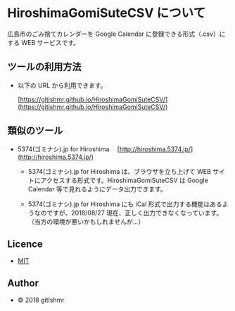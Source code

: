 # HiroshimaGomiSuteCSV について

広島市のごみ捨てカレンダーを Google Calendar に登録できる形式（.csv）にする WEB サービスです。

## ツールの利用方法

- 以下の URL から利用できます。

  [https://gitishmr.github.io/HiroshimaGomiSuteCSV/](https://gitishmr.github.io/HiroshimaGomiSuteCSV/)

## 類似のツール

- 5374(ゴミナシ).jp for Hiroshima 　[http://hiroshima.5374.jp/](http://hiroshima.5374.jp/)

  - 5374(ゴミナシ).jp for Hiroshima は、ブラウザを立ち上げて WEB サイトにアクセスする形式です。HiroshimaGomiSuteCSV は Google Calendar 等で見れるようにデータ出力できます。

  - 5374(ゴミナシ).jp for Hiroshima にも iCal 形式で出力する機能はあるようなのですが、2018/08/27 現在、正しく出力できなくなっています。（当方の環境が悪いかもしれませんが…）

## Licence

- [MIT](https://github.com/gitIshmr/HiroshimaGomiSuteCSV/blob/master/LICENSE)

## Author

- &copy; 2018 gitIshmr
